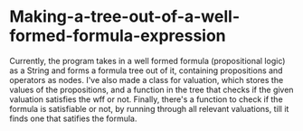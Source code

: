 # Making-a-tree-out-of-a-well-formed-formula-expression
Currently, the program takes in a well formed formula (propositional logic) as a String and forms a formula tree out of it, containing propositions and operators as nodes.
I've also made a class for valuation, which stores the values of the propositions, and a function in the tree that checks if the given valuation satisfies the wff or not.
Finally, there's a function to check if the formula is satisfiable or not, by running through all relevant valuations, till it finds one that satifies the formula.


